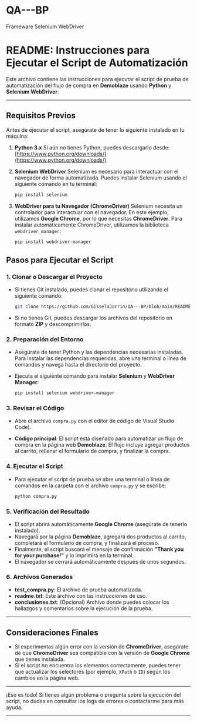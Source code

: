 # QA---BP
Frameware Selenium WebDriver
# **README: Instrucciones para Ejecutar el Script de Automatización**

Este archivo contiene las instrucciones para ejecutar el script de prueba de automatización del flujo de compra en **Demoblaze** usando **Python** y **Selenium WebDriver**.

---

## **Requisitos Previos**

Antes de ejecutar el script, asegúrate de tener lo siguiente instalado en tu máquina:

1. **Python 3.x**
   Si aún no tienes Python, puedes descargarlo desde:
   [https://www.python.org/downloads/](https://www.python.org/downloads/)

2. **Selenium WebDriver**
   Selenium es necesario para interactuar con el navegador de forma automatizada. Puedes instalar Selenium usando el siguiente comando en tu terminal:

   ```bash
   pip install selenium
   ```

3. **WebDriver para tu Navegador (ChromeDriver)**
   Selenium necesita un controlador para interactuar con el navegador. En este ejemplo, utilizamos **Google Chrome**, por lo que necesitas **ChromeDriver**.
   Para instalar automáticamente ChromeDriver, utilizamos la biblioteca `webdriver_manager`:

   ```bash
   pip install webdriver-manager
   ```
## **Pasos para Ejecutar el Script**

### 1. **Clonar o Descargar el Proyecto**
* Si tienes Git instalado, puedes clonar el repositorio utilizando el siguiente comando:

  ```bash
  git clone https://github.com/GisselaJarrin/QA---BP/blob/main/README.md)
  ```

* Si no tienes Git, puedes descargar los archivos del repositorio en formato **ZIP** y descomprimirlos.

### 2. **Preparación del Entorno**
* Asegúrate de tener Python y las dependencias necesarias instaladas. Para instalar las dependencias requeridas, abre una terminal o línea de comandos y navega hasta el directorio del proyecto.

* Ejecuta el siguiente comando para instalar **Selenium** y **WebDriver Manager**:

  ```bash
  pip install selenium webdriver-manager
  ```

### 3. **Revisar el Código**
* Abre el archivo `compra.py` con el editor de código de Visual Studio Code).

* **Código principal**: El script está diseñado para automatizar un flujo de compra en la página web **Demoblaze**. El flujo incluye agregar productos al carrito, rellenar el formulario de compra, y finalizar la compra.

### 4. **Ejecutar el Script**
* Para ejecutar el script de prueba se abre una terminal o línea de comandos en la carpeta con el archivo `compra.py` y se escribe:

  ```bash
  python compra.py
  ```

### 5. **Verificación del Resultado**
* El script abrirá automáticamente **Google Chrome** (asegúrate de tenerlo instalado).
* Navegará por la página **Demoblaze**, agregará dos productos al carrito, completará el formulario de compra, y finalizará el proceso.
* Finalmente, el script buscará el mensaje de confirmación **"Thank you for your purchase!"** y lo imprimirá en la terminal.
* El navegador se cerrará automáticamente después de unos segundos.

### 6. **Archivos Generados**
* **test\_compra.py**: El archivo de prueba automatizada.
* **readme.txt**: Este archivo con las instrucciones de uso.
* **conclusiones.txt**: (Opcional) Archivo donde puedes colocar los hallazgos y comentarios sobre la ejecución de la prueba.

---

## **Consideraciones Finales**
* Si experimentas algún error con la versión de **ChromeDriver**, asegúrate de que **ChromeDriver** sea compatible con la versión de **Google Chrome** que tienes instalada.
* Si el script no encuentra los elementos correctamente, puedes tener que actualizar los selectores (por ejemplo, `XPath` o `ID`) según los cambios en la página web.

---

¡Eso es todo! Si tienes algún problema o pregunta sobre la ejecución del script, no dudes en consultar los logs de errores o contactarme para más ayuda.

---




